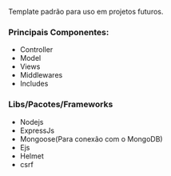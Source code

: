 Template padrão para uso em projetos futuros.

### Principais Componentes:
* Controller
* Model
* Views
* Middlewares
* Includes

### Libs/Pacotes/Frameworks

* Nodejs
* ExpressJs
* Mongoose(Para conexão com o MongoDB)
* Ejs
* Helmet
* csrf
